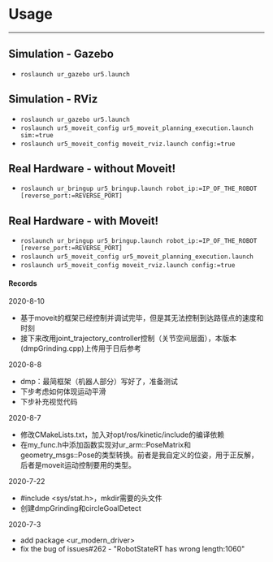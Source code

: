 # Usage

---


## Simulation - Gazebo

- ```roslaunch ur_gazebo ur5.launch```


## Simulation - RViz

- ```roslaunch ur_gazebo ur5.launch```
- ```roslaunch ur5_moveit_config ur5_moveit_planning_execution.launch sim:=true```
- ```roslaunch ur5_moveit_config moveit_rviz.launch config:=true```


## Real Hardware - without Moveit!

- ```roslaunch ur_bringup ur5_bringup.launch robot_ip:=IP_OF_THE_ROBOT [reverse_port:=REVERSE_PORT]```


## Real Hardware - with Moveit!

- ```roslaunch ur_bringup ur5_bringup.launch robot_ip:=IP_OF_THE_ROBOT [reverse_port:=REVERSE_PORT]```
- ```roslaunch ur5_moveit_config ur5_moveit_planning_execution.launch```
- ```roslaunch ur5_moveit_config moveit_rviz.launch config:=true```




#### Records
2020-8-10
- 基于moveit的框架已经控制并调试完毕，但是其无法控制到达路径点的速度和时刻
- 接下来改用joint_trajectory_controller控制（关节空间层面），本版本(dmpGrinding.cpp)上传用于日后参考

2020-8-8
- dmp：最简框架（机器人部分）写好了，准备测试
- 下步考虑如何体现运动平滑
- 下步补充视觉代码

2020-8-7
- 修改CMakeLists.txt，加入对opt/ros/kinetic/include的编译依赖
- 在my_func.h中添加函数实现对ur_arm::PoseMatrix和geometry_msgs::Pose的类型转换。前者是我自定义的位姿，用于正反解，后者是moveit运动控制要用的类型。

2020-7-22
- #include <sys/stat.h>，mkdir需要的头文件
- 创建dmpGrinding和circleGoalDetect

2020-7-3
- add package <ur_modern_driver>
- fix the bug of issues#262 - "RobotStateRT has wrong length:1060"
